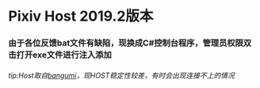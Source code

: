 # Pixiv Host 2019.2版本

###  由于各位反馈bat文件有缺陷，现换成C#控制台程序，管理员权限双击打开exe文件进行注入添加 

######  tip:Host取自[bangumi](https://bangumi.tv/group/topic/346948)，现HOST稳定性较差，有时会出现连接不上的情况
